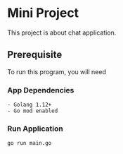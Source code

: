 # Mini Project 

This project is about chat application.

## Prerequisite

To run this program, you will need

### App Dependencies

```$xslt
- Golang 1.12+
- Go mod enabled
```

### Run Application

```
go run main.go
```